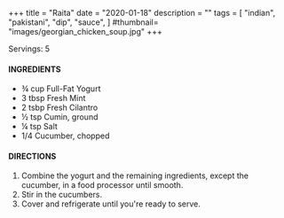 +++
title = "Raita"
date = "2020-01-18"
description = ""
tags = [
    "indian",
    "pakistani",
    "dip",
    "sauce",
]
#thumbnail= "images/georgian_chicken_soup.jpg"
+++

Servings: 5 <!--more-->

#### INGREDIENTS 

* ¾ cup Full-Fat Yogurt
* 3 tbsp Fresh Mint
* 2 tsbp Fresh Cilantro
* ½ tsp Cumin, ground 
* ¼ tsp Salt
* 1/4 Cucumber, chopped

#### DIRECTIONS 

1. Combine the yogurt and the remaining ingredients, except the cucumber, in a food processor until smooth. 
2. Stir in the cucumbers. 
3. Cover and refrigerate until you're ready to serve. 
